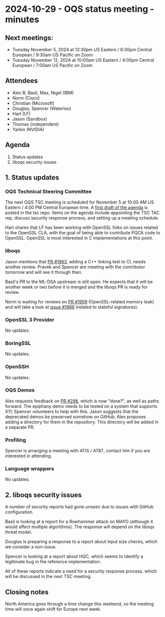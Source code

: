 # 2024-10-29 - OQS status meeting - minutes

## Next meetings:

- Tuesday November 5, 2024 at 12:30pm US Eastern / 6:30pm Central European / 9:30am US Pacific on Zoom
- Tuesday November 12, 2024 at 10:00am US Eastern / 4:00pm Central European / 7:00am US Pacific on Zoom

## Attendees

- Alex B, Basil, Max, Nigel (IBM)
- Norm (Cisco)
- Christian (Microsoft)
- Douglas, Spencer (Waterloo)
- Hart (LF)
- Jason (Sandbox)
- Thomas (independent)
- Yarkin (NVIDIA)

## Agenda

1. Status updates
2. liboqs security issues

## 1. Status updates

### OQS Technical Steering Committee

The next OQS TSC meeting is scheduled for November 5 at 10:00 AM US Eastern / 4:00 PM Central European time.
A [first draft of the agenda](https://github.com/open-quantum-safe/tsc/blob/07bb0775c9b9dc14e4470859419bbf35a8f7dcad/meetings/2024-11-05/agenda.md) is posted in the tsc repo.
Items on the agenda include appointing the TSC TAC rep, discuss security response process, and setting up a meeting schedule.

Hart shares that LF has been working with OpenSSL folks on issues related to the OpenSSL CLA, with the goal of being able to contribute PQCA code to OpenSSL.
OpenSSL is most interested in C implementations at this point.

### liboqs

Jason mentions that [PR #1963](https://github.com/open-quantum-safe/liboqs/pull/1963), adding a C++ linking test to CI, needs another review.
Pravek and Spencer are meeting with the contributor tomorrow and will see it through then.

Basil's PR to the ML-DSA upstream is still open.
He expects that it will be another week or two before it is merged and the liboqs PR is ready for review.

Norm is waiting for reviews on [PR #1959](https://github.com/open-quantum-safe/liboqs/pull/1959) (OpenSSL-related memory leak) and will take a look at [issue #1966](https://github.com/open-quantum-safe/liboqs/issues/1966) (related to stateful signatures).

### OpenSSL 3 Provider

No updates.
 
### BoringSSL

No updates.

### OpenSSH

No updates.

### OQS Demos

Alex requests feedback on [PR #298](https://github.com/open-quantum-safe/oqs-demos/pull/298), which is now "done?", as well as paths forward.
The epiphany demo needs to be tested on a system that supports X11; Spencer volunteers to help with this.
Jason suggests that the deprecated demos be preserved somehow on GitHub; Alex proposes adding a directory for them in the repository.
This directory will be added in a separate PR.

### Profiling

Spencer is arranging a meeting with ATIS / AT&T, contact him if you are interested in attending.

### Language wrappers

No updates.

## 2. liboqs security issues

A number of security reports had gone unseen due to issues with GitHub configuration.

Basil is looking at a report for a Rowhammer attack on MAYO (although it would affect multiple algorithms).
The response will depend on the liboqs threat model.

Douglas is preparing a response to a report about input size checks, which we consider a non-issue.

Spencer is looking at a report about HQC, which seems to identify a legitimate bug in the reference implementation.

All of these reports indicate a need for a security response process, which will be discussed in the next TSC meeting.

## Closing notes

North America goes through a time change this weekend, so the meeting time will once again shift for Europe next week.
